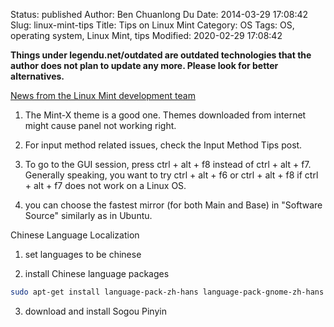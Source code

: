 Status: published
Author: Ben Chuanlong Du
Date: 2014-03-29 17:08:42
Slug: linux-mint-tips
Title: Tips on Linux Mint
Category: OS
Tags: OS, operating system, Linux Mint, tips
Modified: 2020-02-29 17:08:42

**Things under legendu.net/outdated are outdated technologies that the author does not plan to update any more. Please look for better alternatives.**

[News from the Linux Mint development team](http://segfault.linuxmint.com/)
 

1. The Mint-X theme is a good one. 
Themes downloaded from internet might cause panel not working right.

2. For input method related issues, 
check the Input Method Tips post.

3. To go to the GUI session, 
press ctrl + alt + f8 instead of ctrl + alt + f7.
Generally speaking,
you want to try 
ctrl + alt + f6 
or
ctrl + alt + f8 
if
ctrl + alt + f7 
does not work on a Linux OS.

4. you can choose the fastest mirror (for both Main and Base) in "Software Source"
similarly as in Ubuntu.

Chinese Language Localization

1. set languages to be chinese

2. install Chinese language packages

```sh
sudo apt-get install language-pack-zh-hans language-pack-gnome-zh-hans libreoffice-l10n-zh-cn thunderbird-locale-zh-hans firefox-locale-zh-hans
```

3. download and install Sogou Pinyin
